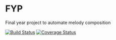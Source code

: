 FYP
===

Final year project to automate melody composition

[![Build Status](https://travis-ci.org/ouchadam/FYP.png)](https://travis-ci.org/ouchadam/FYP)
[![Coverage Status](https://coveralls.io/repos/ouchadam/FYP/badge.png)](https://coveralls.io/r/ouchadam/FYP)

